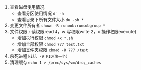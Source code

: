 
1. 查看磁盘使用情况
   + 查看分区使用情况 `df -h`
   + 查看目录下所有文件大小 `du -sh *`
2. 变更文件所有者 `chown -R runoob:runoobgroup *`
3. 文件权限(r 读权限read  4，w 写权限write 2，x 操作权限execute)
   + 增加执行权限 `chmod +x *.sh`
   + 增加全部权限 `chmod 777 test.txt`
   + 增加文件夹权限 `chmod -R 777 /test`
4. 杀死进程 `kill -9 PID(第一个)`
5. 清理缓存 `echo 1 > /proc/sys/vm/drop_caches`